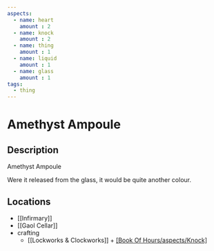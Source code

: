 ```yaml
---
aspects: 
  - name: heart
    amount : 2
  - name: knock
    amount : 2
  - name: thing
    amount : 1
  - name: liquid
    amount : 1
  - name: glass
    amount : 1
tags:
  - thing
---
```


# Amethyst Ampoule

## Description
Amethyst Ampoule

Were it released from the glass, it would be quite another colour.
## Locations
- [[Infirmary]]
- [[Gaol Cellar]]
- crafting 
	- [[Lockworks & Clockworks]] + [[Book Of Hours/aspects/Knock]](5)